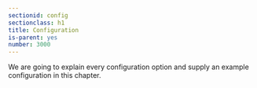 ```yaml
---
sectionid: config
sectionclass: h1
title: Configuration
is-parent: yes
number: 3000
---
```


We are going to explain every configuration option and supply an example
configuration in this chapter.
